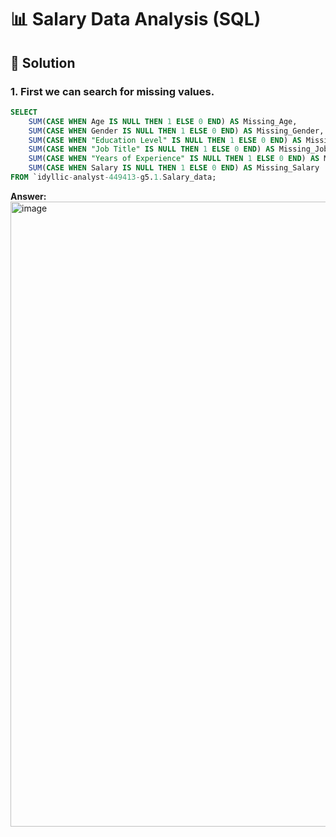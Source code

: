 # 📊 Salary Data Analysis (SQL)

## 📌 Solution

### 1. First we can search for missing values.

````sql
SELECT 
    SUM(CASE WHEN Age IS NULL THEN 1 ELSE 0 END) AS Missing_Age,
    SUM(CASE WHEN Gender IS NULL THEN 1 ELSE 0 END) AS Missing_Gender,
    SUM(CASE WHEN "Education Level" IS NULL THEN 1 ELSE 0 END) AS Missing_Education,
    SUM(CASE WHEN "Job Title" IS NULL THEN 1 ELSE 0 END) AS Missing_Job_Title,
    SUM(CASE WHEN "Years of Experience" IS NULL THEN 1 ELSE 0 END) AS Missing_Experience,
    SUM(CASE WHEN Salary IS NULL THEN 1 ELSE 0 END) AS Missing_Salary
FROM `idyllic-analyst-449413-g5.1.Salary_data;
`````

**Answer:**
<img width="1000" alt="image" src="https://github.com/RaulBande/Salary-Data/blob/main/Screenshot%202025-02-02%20093610.png?raw=true">

